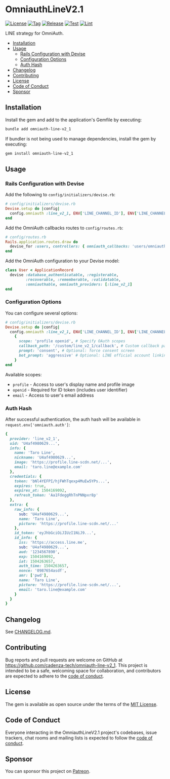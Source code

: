 # OmniauthLineV2.1

[![License](https://img.shields.io/github/license/cadenza-tech/omniauth-line-v2_1?label=License&labelColor=343B42&color=blue)](https://github.com/cadenza-tech/omniauth-line-v2_1/blob/main/LICENSE.txt) [![Tag](https://img.shields.io/github/tag/cadenza-tech/omniauth-line-v2_1?label=Tag&logo=github&labelColor=343B42&color=2EBC4F)](https://github.com/cadenza-tech/omniauth-line-v2_1/blob/main/CHANGELOG.md) [![Release](https://github.com/cadenza-tech/omniauth-line-v2_1/actions/workflows/release.yml/badge.svg)](https://github.com/cadenza-tech/omniauth-line-v2_1/actions?query=workflow%3Arelease) [![Test](https://github.com/cadenza-tech/omniauth-line-v2_1/actions/workflows/test.yml/badge.svg)](https://github.com/cadenza-tech/omniauth-line-v2_1/actions?query=workflow%3Atest) [![Lint](https://github.com/cadenza-tech/omniauth-line-v2_1/actions/workflows/lint.yml/badge.svg)](https://github.com/cadenza-tech/omniauth-line-v2_1/actions?query=workflow%3Alint)

LINE strategy for OmniAuth.

- [Installation](#installation)
- [Usage](#usage)
  - [Rails Configuration with Devise](#rails-configuration-with-devise)
  - [Configuration Options](#configuration-options)
  - [Auth Hash](#auth-hash)
- [Changelog](#changelog)
- [Contributing](#contributing)
- [License](#license)
- [Code of Conduct](#code-of-conduct)
- [Sponsor](#sponsor)

## Installation

Install the gem and add to the application's Gemfile by executing:

```bash
bundle add omniauth-line-v2_1
```

If bundler is not being used to manage dependencies, install the gem by executing:

```bash
gem install omniauth-line-v2_1
```

## Usage

### Rails Configuration with Devise

Add the following to `config/initializers/devise.rb`:

```ruby
# config/initializers/devise.rb
Devise.setup do |config|
  config.omniauth :line_v2_1, ENV['LINE_CHANNEL_ID'], ENV['LINE_CHANNEL_SECRET']
end
```

Add the OmniAuth callbacks routes to `config/routes.rb`:

```ruby
# config/routes.rb
Rails.application.routes.draw do
  devise_for :users, controllers: { omniauth_callbacks: 'users/omniauth_callbacks' }
end
```

Add the OmniAuth configuration to your Devise model:

```ruby
class User < ApplicationRecord
  devise :database_authenticatable, :registerable,
         :recoverable, :rememberable, :validatable,
         :omniauthable, omniauth_providers: [:line_v2_1]
end
```

### Configuration Options

You can configure several options:

```ruby
# config/initializers/devise.rb
Devise.setup do |config|
  config.omniauth :line_v2_1, ENV['LINE_CHANNEL_ID'], ENV['LINE_CHANNEL_SECRET'],
    {
      scope: 'profile openid', # Specify OAuth scopes
      callback_path: '/custom/line_v2_1/callback', # Custom callback path
      prompt: 'consent', # Optional: force consent screen
      bot_prompt: 'aggressive' # Optional: LINE official account linking
    }
end
```

Available scopes:

- `profile` - Access to user's display name and profile image
- `openid` - Required for ID token (includes user identifier)
- `email` - Access to user's email address

### Auth Hash

After successful authentication, the auth hash will be available in `request.env['omniauth.auth']`:

```ruby
{
  provider: 'line_v2_1',
  uid: 'U4af4980629...',
  info: {
    name: 'Taro Line',
    nickname: 'U4af4980629...',
    image: 'https://profile.line-scdn.net/...',
    email: 'taro.line@example.com'
  },
  credentials: {
    token: 'bNl4YEFPI/hjFWhTqexp4MuEw5YPs...',
    expires: true,
    expires_at: 1504169092,
    refresh_token: 'Aa1FdeggRhTnPNNpxr8p'
  },
  extra: {
    raw_info: {
      sub: 'U4af4980629...',
      name: 'Taro Line',
      picture: 'https://profile.line-scdn.net/...'
    },
    id_token: 'eyJhbGciOiJIUzI1NiJ9...',
    id_info: {
      iss: 'https://access.line.me',
      sub: 'U4af4980629...',
      aud: '1234567890',
      exp: 1504169092,
      iat: 1504263657,
      auth_time: 1504263657,
      nonce: '0987654asdf',
      amr: ['pwd'],
      name: 'Taro Line',
      picture: 'https://profile.line-scdn.net/...',
      email: 'taro.line@example.com'
    }
  }
}
```

## Changelog

See [CHANGELOG.md](https://github.com/cadenza-tech/omniauth-line-v2_1/blob/main/CHANGELOG.md).

## Contributing

Bug reports and pull requests are welcome on GitHub at https://github.com/cadenza-tech/omniauth-line-v2_1. This project is intended to be a safe, welcoming space for collaboration, and contributors are expected to adhere to the [code of conduct](https://github.com/cadenza-tech/omniauth-line-v2_1/blob/main/CODE_OF_CONDUCT.md).

## License

The gem is available as open source under the terms of the [MIT License](https://github.com/cadenza-tech/omniauth-line-v2_1/blob/main/LICENSE.txt).

## Code of Conduct

Everyone interacting in the OmniauthLineV2.1 project's codebases, issue trackers, chat rooms and mailing lists is expected to follow the [code of conduct](https://github.com/cadenza-tech/omniauth-line-v2_1/blob/main/CODE_OF_CONDUCT.md).

## Sponsor

You can sponsor this project on [Patreon](https://patreon.com/CadenzaTech).
